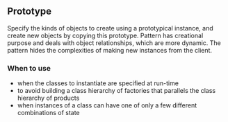 ## Prototype

Specify the kinds of objects to create using a prototypical instance, and create 
new objects by copying this prototype. Pattern has creational purpose and deals 
with object relationships, which are more dynamic. The pattern hides the complexities
of making new instances from the client.

### When to use

* when the classes to instantiate are specified at run-time
* to avoid building a class hierarchy of factories that parallels the class hierarchy of products
* when instances of a class can have one of only a few different combinations of state 
